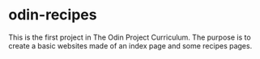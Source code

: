 # odin-recipes

This is the first project in The Odin Project Curriculum.
The purpose is to create a basic websites made of an index
page and some recipes pages. 